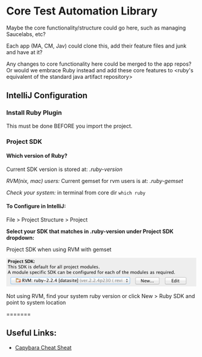# Core Test Automation Library
Maybe the core functionality/structure could go here, such as managing Saucelabs, etc?

Each app (MA, CM, Jav) could clone this, add their feature files and junk and have at it?

Any changes to core functionality here could be merged to the app repos? Or would we embrace Ruby instead and add these core features to <ruby's equivalent of the standard java artifact repository>

## IntelliJ Configuration

### Install Ruby Plugin

This must be done BEFORE you import the project.

### Project SDK

#### Which version of Ruby?

Current SDK version is stored at: _.ruby-version_

_RVM(nix, mac) users:_ Current gemset for rvm users is at: _.ruby-gemset_

_Check your system:_ in terminal from core dir `which ruby`

#### To Configure in IntelliJ:

File > Project Structure > Project

**Select your SDK that matches in .ruby-version under Project SDK dropdown:**

Project SDK when using RVM with gemset

![Project SDK when using RVM with gemset](./image/intellij_sdk.png)

Not using RVM, find your system ruby version or click New > Ruby SDK and point to system location

=======

## Useful Links:
* [Capybara Cheat Sheat](https://www.launchacademy.com/codecabulary/learn-test-driven-development/rspec/capybara-cheat-sheet)
